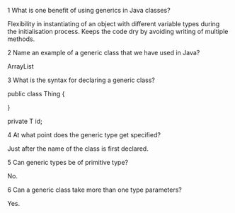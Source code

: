 


1 What is one benefit of using generics in Java classes?

Flexibility in instantiating of an object with different variable types during the initialisation process. Keeps the code dry by avoiding writing of multiple methods.

2 Name an example of a generic class that we have used in Java?

ArrayList<thing>

3 What is the syntax for declaring a generic class?

public class Thing <T> {

}

private T id;

4 At what point does the generic type get specified?

Just after the name of the class is first declared.

5 Can generic types be of primitive type?

No.

6 Can a generic class take more than one type parameters?

Yes.
